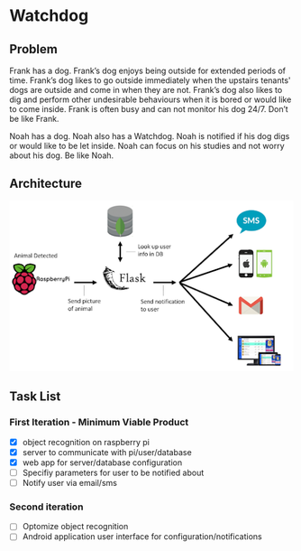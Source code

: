 # Watchdog

## Problem
Frank has a dog. 
Frank’s dog enjoys being outside for extended periods of time. 
Frank’s dog likes to go outside immediately when the upstairs tenants' dogs are outside and come in when they are not.
Frank’s dog also likes to dig and perform other undesirable behaviours when it is bored or would like to come inside.
Frank is often busy and can not monitor his dog 24/7.
Don’t be like Frank. 

Noah has a dog.
Noah also has a Watchdog.
Noah is notified if his dog digs or would like to be let inside.
Noah can focus on his studies and not worry about his dog.
Be like Noah.

## Architecture
![Watchdog Architecture Diagram](/projectArchitecture.png)

## Task List
### First Iteration - Minimum Viable Product
- [x] object recognition on raspberry pi
- [x] server to communicate with pi/user/database
- [x] web app for server/database configuration
- [ ] Specifiy parameters for user to be notified about
- [ ] Notify user via email/sms

### Second iteration
- [ ] Optomize object recognition
- [ ] Android application user interface for configuration/notifications
